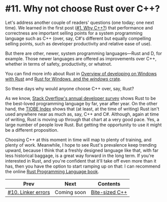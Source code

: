 # #11. Why not choose Rust over C++?

Let's address another couple of readers' questions (one today; one next time). We learned in the first post ([#1. Why C++?](001.md)) that performance and correctness are important selling points for a system programming language such as C++ (over, say, C#'s different but equally compelling selling points, such as developer productivity and relative ease of use).

But there are other, newer, system programming languages&mdash;Rust and D, for example. Those newer languages are offered as improvements over C++, whether in terms of safety, productivity, or whatnot.

You can find more info about Rust in [Overview of developing on Windows with Rust](https://docs.microsoft.com/windows/dev-environment/rust/overview) and [Rust for Windows, and the *windows* crate](https://docs.microsoft.com/windows/dev-environment/rust/rust-for-windows).

So these days why would anyone choose C++ over, say, Rust?

As we know, [Stack Overflow's annual developer survey](https://insights.stackoverflow.com/survey) shows Rust to be the best-loved programming language by far, year after year. On the other hand, the [TIOBE Index](https://www.tiobe.com/tiobe-index/) shows that (at least, at the time of writing) Rust isn't used anywhere near as much as, say, C++ and C#. Although, again at time of writing, Rust is moving up through that chart at a very good pace. Yes, a large number of people love Rust. But getting the opportunity to use it might be a different proposition.

Choosing C++ at this moment in time will map to plenty of training, and plenty of work. Meanwhile, I hope to see Rust's prevalence keep trending upward, because I think that a freshly designed language like that, with far less historical baggage, is a great way forward in the long term. If you're interested in Rust, and you're confident that it'll take off even more than it has, then you have the option to start ramping up on that: I can recommend the online [Rust Programming Language book](https://doc.rust-lang.org/book/#the-rust-programming-language).

|Prev|Next|Contents|
|-|-|-|
|[#10. Linker errors](010.md)|Coming soon|[Bite-sized C++](../README.md)|
